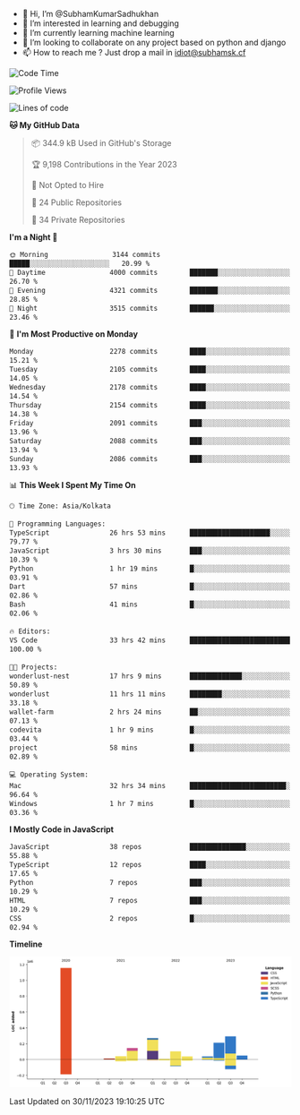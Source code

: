 - 👋 Hi, I’m @SubhamKumarSadhukhan
- 👀 I’m interested in learning and debugging
- 🌱 I’m currently learning machine learning
- 💞️ I’m looking to collaborate on any project based on python and django
- 📫 How to reach me ?
      Just drop a mail in idiot@subhamsk.cf

<!---
SubhamKumarSadhukhan/SubhamKumarSadhukhan is a ✨ special ✨ repository because its `README.md` (this file) appears on your GitHub profile.
You can click the Preview link to take a look at your changes.
--->


<!--START_SECTION:waka-->
![Code Time](http://img.shields.io/badge/Code%20Time-1%2C752%20hrs%2056%20mins-blue)

![Profile Views](http://img.shields.io/badge/Profile%20Views-0-blue)

![Lines of code](https://img.shields.io/badge/From%20Hello%20World%20I%27ve%20Written-2.4%20million%20lines%20of%20code-blue)

**🐱 My GitHub Data** 

> 📦 344.9 kB Used in GitHub's Storage 
 > 
> 🏆 9,198 Contributions in the Year 2023
 > 
> 🚫 Not Opted to Hire
 > 
> 📜 24 Public Repositories 
 > 
> 🔑 34 Private Repositories 
 > 
**I'm a Night 🦉** 

```text
🌞 Morning                3144 commits        █████░░░░░░░░░░░░░░░░░░░░   20.99 % 
🌆 Daytime                4000 commits        ███████░░░░░░░░░░░░░░░░░░   26.70 % 
🌃 Evening                4321 commits        ███████░░░░░░░░░░░░░░░░░░   28.85 % 
🌙 Night                  3515 commits        ██████░░░░░░░░░░░░░░░░░░░   23.46 % 
```
📅 **I'm Most Productive on Monday** 

```text
Monday                   2278 commits        ████░░░░░░░░░░░░░░░░░░░░░   15.21 % 
Tuesday                  2105 commits        ████░░░░░░░░░░░░░░░░░░░░░   14.05 % 
Wednesday                2178 commits        ████░░░░░░░░░░░░░░░░░░░░░   14.54 % 
Thursday                 2154 commits        ████░░░░░░░░░░░░░░░░░░░░░   14.38 % 
Friday                   2091 commits        ███░░░░░░░░░░░░░░░░░░░░░░   13.96 % 
Saturday                 2088 commits        ███░░░░░░░░░░░░░░░░░░░░░░   13.94 % 
Sunday                   2086 commits        ███░░░░░░░░░░░░░░░░░░░░░░   13.93 % 
```


📊 **This Week I Spent My Time On** 

```text
🕑︎ Time Zone: Asia/Kolkata

💬 Programming Languages: 
TypeScript               26 hrs 53 mins      ████████████████████░░░░░   79.77 % 
JavaScript               3 hrs 30 mins       ███░░░░░░░░░░░░░░░░░░░░░░   10.39 % 
Python                   1 hr 19 mins        █░░░░░░░░░░░░░░░░░░░░░░░░   03.91 % 
Dart                     57 mins             █░░░░░░░░░░░░░░░░░░░░░░░░   02.86 % 
Bash                     41 mins             █░░░░░░░░░░░░░░░░░░░░░░░░   02.06 % 

🔥 Editors: 
VS Code                  33 hrs 42 mins      █████████████████████████   100.00 % 

🐱‍💻 Projects: 
wonderlust-nest          17 hrs 9 mins       █████████████░░░░░░░░░░░░   50.89 % 
wonderlust               11 hrs 11 mins      ████████░░░░░░░░░░░░░░░░░   33.18 % 
wallet-farm              2 hrs 24 mins       ██░░░░░░░░░░░░░░░░░░░░░░░   07.13 % 
codevita                 1 hr 9 mins         █░░░░░░░░░░░░░░░░░░░░░░░░   03.44 % 
project                  58 mins             █░░░░░░░░░░░░░░░░░░░░░░░░   02.89 % 

💻 Operating System: 
Mac                      32 hrs 34 mins      ████████████████████████░   96.64 % 
Windows                  1 hr 7 mins         █░░░░░░░░░░░░░░░░░░░░░░░░   03.36 % 
```

**I Mostly Code in JavaScript** 

```text
JavaScript               38 repos            ██████████████░░░░░░░░░░░   55.88 % 
TypeScript               12 repos            ████░░░░░░░░░░░░░░░░░░░░░   17.65 % 
Python                   7 repos             ███░░░░░░░░░░░░░░░░░░░░░░   10.29 % 
HTML                     7 repos             ███░░░░░░░░░░░░░░░░░░░░░░   10.29 % 
CSS                      2 repos             █░░░░░░░░░░░░░░░░░░░░░░░░   02.94 % 
```



**Timeline**

![Lines of Code chart](https://raw.githubusercontent.com/SubhamKumarSadhukhan/SubhamKumarSadhukhan/main/assets/bar_graph.png)


 Last Updated on 30/11/2023 19:10:25 UTC
<!--END_SECTION:waka-->
